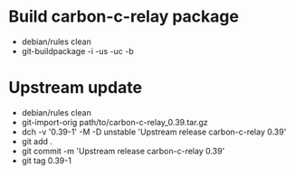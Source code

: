 Build carbon-c-relay package
=====================

* debian/rules clean
* git-buildpackage -i -us -uc -b


Upstream update
===============

* debian/rules clean
* git-import-orig path/to/carbon-c-relay\_0.39.tar.gz
* dch -v '0.39-1' -M -D unstable 'Upstream release carbon-c-relay 0.39'
* git add .
* git commit -m 'Upstream release carbon-c-relay 0.39'
* git tag 0.39-1


